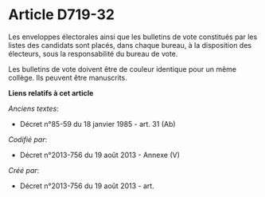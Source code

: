 # Article D719-32

Les enveloppes électorales ainsi que les bulletins de vote constitués par les listes des candidats sont placés, dans chaque
bureau, à la disposition des électeurs, sous la responsabilité du bureau de vote.

Les bulletins de vote doivent être de couleur identique pour un même collège. Ils peuvent être manuscrits.

**Liens relatifs à cet article**

_Anciens textes_:

  - Décret n°85-59 du 18 janvier 1985 - art. 31 (Ab)

_Codifié par_:

  - Décret n°2013-756 du 19 août 2013 -  Annexe (V)

_Créé par_:

  - Décret n°2013-756 du 19 août 2013 - art.
